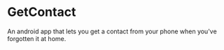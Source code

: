 # GetContact
An android app that lets you get a contact from your phone when you've forgotten it at home.

<br>
